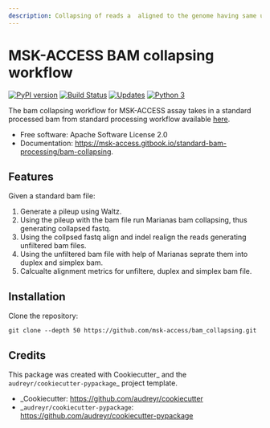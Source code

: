 ```yaml
---
description: Collapsing of reads a  aligned to the genome having same unique molecular identifier.
---
```


# MSK-ACCESS BAM collapsing workflow

[![PyPI version](https://badge.fury.io/py/bam-collapsing.svg)](https://badge.fury.io/py/bam-collapsing)
[![Build Status](https://travis-ci.org/msk-access/bam_collapsing.svg?branch=master)](https://travis-ci.org/msk-access/bam_collapsing)
[![Updates](https://pyup.io/repos/github/msk-access/bam_collapsing/shield.svg)](https://pyup.io/repos/github/msk-access/bam_collapsing/)
[![Python 3](https://pyup.io/repos/github/msk-access/bam_collapsing/python-3-shield.svg)](https://pyup.io/repos/github/msk-access/bam_collapsing/)

The bam collapsing workflow for MSK-ACCESS assay takes in a standard processed bam from standard processing workflow available [here](https://github.com/msk-access/standard_bam_processing). 

- Free software: Apache Software License 2.0
- Documentation: https://msk-access.gitbook.io/standard-bam-processing/bam-collapsing.

## Features

Given a standard bam file: 

1. Generate a pileup using Waltz.
2. Using the pileup with the bam file run Marianas bam collapsing, thus generating collapsed fastq.
3. Using the collpsed fastq align and indel realign the reads generating unfiltered bam files.
4. Using the unfiltered bam file with help of Marianas seprate them into duplex and simplex bam.
5. Calcualte alignment metrics for unfiltere, duplex and simplex bam file.

## Installation

Clone the repository:

```
git clone --depth 50 https://github.com/msk-access/bam_collapsing.git
```

## Credits

This package was created with Cookiecutter_ and the `audreyr/cookiecutter-pypackage`_ project template.

- _Cookiecutter: https://github.com/audreyr/cookiecutter
- _`audreyr/cookiecutter-pypackage`: https://github.com/audreyr/cookiecutter-pypackage
